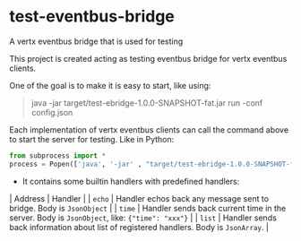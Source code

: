 # test-eventbus-bridge
A vertx eventbus bridge that is used for testing

This project is created acting as testing eventbus bridge for
vertx eventbus clients.

One of the goal is to make it is easy to start, like using:

> java -jar target/test-ebridge-1.0.0-SNAPSHOT-fat.jar run -conf config.json

Each implementation of vertx eventbus clients can call the command above to start
the server for testing. Like in Python:

```python
from subprocess import *
process = Popen(['java', '-jar' , "target/test-ebridge-1.0.0-SNAPSHOT-fat.jar", "--conf", "config.json", stderr=PIPE)
```

* It contains some builtin handlers with predefined handlers:

| Address | Handler |
| `echo` | Handler echos back any message sent to bridge. Body is `JsonObject` |
| `time` | Handler sends back current time in the server. Body is `JsonObject`, like:  `{"time": "xxx"}` |
| `list` | Handler sends back information about list of registered handlers. Body is `JsonArray`. |
